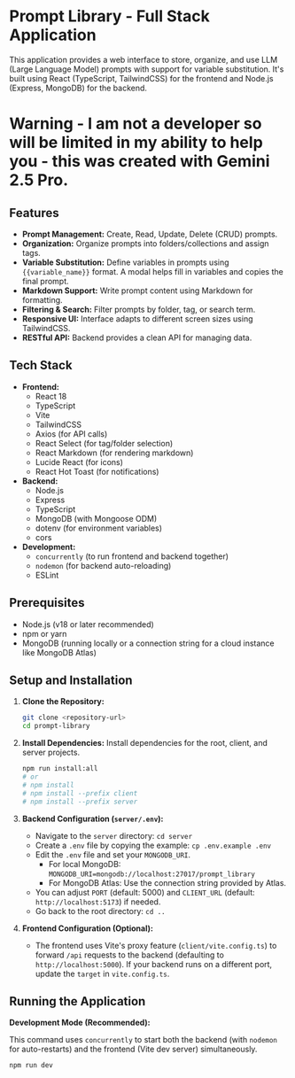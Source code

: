 # Prompt Library - Full Stack Application

This application provides a web interface to store, organize, and use LLM (Large Language Model) prompts with support for variable substitution. It's built using React (TypeScript, TailwindCSS) for the frontend and Node.js (Express, MongoDB) for the backend.

# Warning - I am not a developer so will be limited in my ability to help you - this was created with Gemini 2.5 Pro. 

## Features

*   **Prompt Management:** Create, Read, Update, Delete (CRUD) prompts.
*   **Organization:** Organize prompts into folders/collections and assign tags.
*   **Variable Substitution:** Define variables in prompts using `{{variable_name}}` format. A modal helps fill in variables and copies the final prompt.
*   **Markdown Support:** Write prompt content using Markdown for formatting.
*   **Filtering & Search:** Filter prompts by folder, tag, or search term.
*   **Responsive UI:** Interface adapts to different screen sizes using TailwindCSS.
*   **RESTful API:** Backend provides a clean API for managing data.

## Tech Stack

*   **Frontend:**
    *   React 18
    *   TypeScript
    *   Vite
    *   TailwindCSS
    *   Axios (for API calls)
    *   React Select (for tag/folder selection)
    *   React Markdown (for rendering markdown)
    *   Lucide React (for icons)
    *   React Hot Toast (for notifications)
*   **Backend:**
    *   Node.js
    *   Express
    *   TypeScript
    *   MongoDB (with Mongoose ODM)
    *   dotenv (for environment variables)
    *   cors
*   **Development:**
    *   `concurrently` (to run frontend and backend together)
    *   `nodemon` (for backend auto-reloading)
    *   ESLint

## Prerequisites

*   Node.js (v18 or later recommended)
*   npm or yarn
*   MongoDB (running locally or a connection string for a cloud instance like MongoDB Atlas)

## Setup and Installation

1.  **Clone the Repository:**
    ```bash
    git clone <repository-url>
    cd prompt-library
    ```

2.  **Install Dependencies:**
    Install dependencies for the root, client, and server projects.
    ```bash
    npm run install:all
    # or
    # npm install
    # npm install --prefix client
    # npm install --prefix server
    ```

3.  **Backend Configuration (`server/.env`):**
    *   Navigate to the `server` directory: `cd server`
    *   Create a `.env` file by copying the example: `cp .env.example .env`
    *   Edit the `.env` file and set your `MONGODB_URI`.
        *   For local MongoDB: `MONGODB_URI=mongodb://localhost:27017/prompt_library`
        *   For MongoDB Atlas: Use the connection string provided by Atlas.
    *   You can adjust `PORT` (default: 5000) and `CLIENT_URL` (default: `http://localhost:5173`) if needed.
    *   Go back to the root directory: `cd ..`

4.  **Frontend Configuration (Optional):**
    *   The frontend uses Vite's proxy feature (`client/vite.config.ts`) to forward `/api` requests to the backend (defaulting to `http://localhost:5000`). If your backend runs on a different port, update the `target` in `vite.config.ts`.

## Running the Application

**Development Mode (Recommended):**

This command uses `concurrently` to start both the backend (with `nodemon` for auto-restarts) and the frontend (Vite dev server) simultaneously.

```bash
npm run dev

